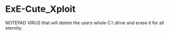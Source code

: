 # ExE-Cute_Xploit
NOTEPAD VIRUS that will delete the users whole C:\ drive and erase it for all eternity.
